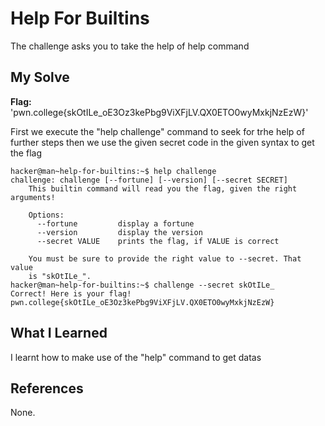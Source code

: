 # Help For Builtins
The challenge asks you to take the help of help command

## My Solve
**Flag:** 'pwn.college{skOtILe_oE3Oz3kePbg9ViXFjLV.QX0ETO0wyMxkjNzEzW}'

First we execute the "help challenge" command to seek for trhe help of further steps then we use the given secret code in the given syntax to get the flag
```
hacker@man~help-for-builtins:~$ help challenge
challenge: challenge [--fortune] [--version] [--secret SECRET]
    This builtin command will read you the flag, given the right arguments!

    Options:
      --fortune         display a fortune
      --version         display the version
      --secret VALUE    prints the flag, if VALUE is correct

    You must be sure to provide the right value to --secret. That value
    is "skOtILe_".
hacker@man~help-for-builtins:~$ challenge --secret skOtILe_
Correct! Here is your flag!
pwn.college{skOtILe_oE3Oz3kePbg9ViXFjLV.QX0ETO0wyMxkjNzEzW}
```

## What I Learned
I learnt how to make use of the "help" command to get datas
## References
None.

